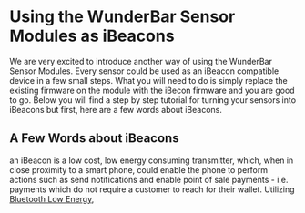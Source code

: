 # Using the WunderBar Sensor Modules as iBeacons

We are very excited to introduce another way of using the WunderBar Sensor Modules.
Every sensor could be used as an iBeacon compatible device in a few small steps. What you will need to do is simply replace the existing firmware on the module with the iBecon firmware and you are good to go. Below you will find a step by step tutorial for turning your sensors into iBeacons but first, here are a few words about iBeacons.

## A Few Words about iBeacons

an iBeacon is a low cost, low energy consuming transmitter, which, when in close proximity to a smart phone, could enable the phone to perform actions such as send notifications and enable point of sale payments - i.e. payments which do not require a customer to reach for their wallet.
Utilizing <a href="http://en.wikipedia.org/wiki/Bluetooth_low_energy" target="_blank">Bluetooth Low Energy</a>,  